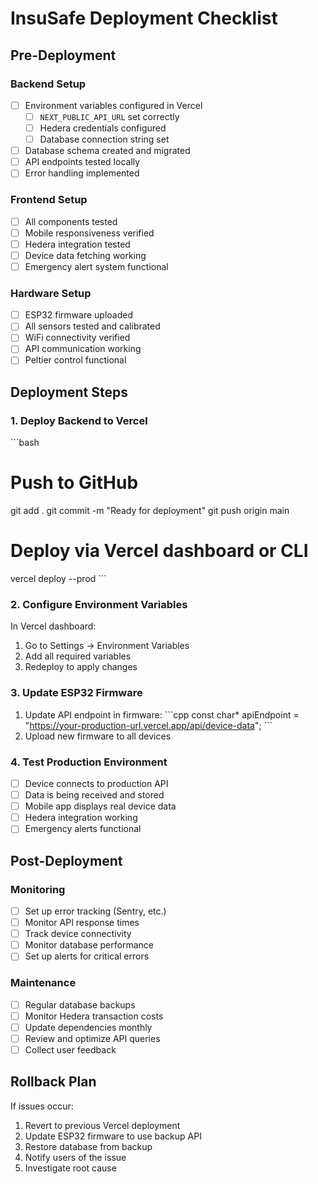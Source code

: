 # InsuSafe Deployment Checklist

## Pre-Deployment

### Backend Setup
- [ ] Environment variables configured in Vercel
  - [ ] `NEXT_PUBLIC_API_URL` set correctly
  - [ ] Hedera credentials configured
  - [ ] Database connection string set
- [ ] Database schema created and migrated
- [ ] API endpoints tested locally
- [ ] Error handling implemented

### Frontend Setup
- [ ] All components tested
- [ ] Mobile responsiveness verified
- [ ] Hedera integration tested
- [ ] Device data fetching working
- [ ] Emergency alert system functional

### Hardware Setup
- [ ] ESP32 firmware uploaded
- [ ] All sensors tested and calibrated
- [ ] WiFi connectivity verified
- [ ] API communication working
- [ ] Peltier control functional

## Deployment Steps

### 1. Deploy Backend to Vercel
\`\`\`bash
# Push to GitHub
git add .
git commit -m "Ready for deployment"
git push origin main

# Deploy via Vercel dashboard or CLI
vercel deploy --prod
\`\`\`

### 2. Configure Environment Variables
In Vercel dashboard:
1. Go to Settings → Environment Variables
2. Add all required variables
3. Redeploy to apply changes

### 3. Update ESP32 Firmware
1. Update API endpoint in firmware:
   \`\`\`cpp
   const char* apiEndpoint = "https://your-production-url.vercel.app/api/device-data";
   \`\`\`
2. Upload new firmware to all devices

### 4. Test Production Environment
- [ ] Device connects to production API
- [ ] Data is being received and stored
- [ ] Mobile app displays real device data
- [ ] Hedera integration working
- [ ] Emergency alerts functional

## Post-Deployment

### Monitoring
- [ ] Set up error tracking (Sentry, etc.)
- [ ] Monitor API response times
- [ ] Track device connectivity
- [ ] Monitor database performance
- [ ] Set up alerts for critical errors

### Maintenance
- [ ] Regular database backups
- [ ] Monitor Hedera transaction costs
- [ ] Update dependencies monthly
- [ ] Review and optimize API queries
- [ ] Collect user feedback

## Rollback Plan

If issues occur:
1. Revert to previous Vercel deployment
2. Update ESP32 firmware to use backup API
3. Restore database from backup
4. Notify users of the issue
5. Investigate root cause
